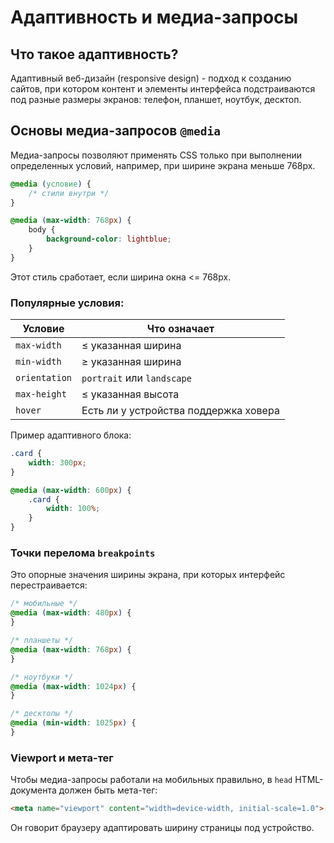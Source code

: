 # Адаптивность и медиа-запросы #

## Что такое адаптивность? ##

Адаптивный веб-дизайн (responsive design) - подход к созданию сайтов, при котором контент и элементы интерфейса
подстраиваются под разные размеры экранов: телефон, планшет, ноутбук, десктоп.

## Основы медиа-запросов `@media` ##

Медиа-запросы позволяют применять CSS только при выполнении определенных условий, например, при ширине экрана меньше
768px.

````css
@media (условие) {
    /* стили внутри */
}
````

````css
@media (max-width: 768px) {
    body {
        background-color: lightblue;
    }
}
````

Этот стиль сработает, если ширина окна <= 768px.

### Популярные условия: ###

| Условие       | Что означает                          |
|---------------|---------------------------------------|
| `max-width`   | ≤ указанная ширина                    |
| `min-width`   | ≥ указанная ширина                    |
| `orientation` | `portrait` или `landscape`            |
| `max-height`  | ≤ указанная высота                    |
| `hover`       | Есть ли у устройства поддержка ховера |

Пример адаптивного блока:

````css
.card {
    width: 300px;
}

@media (max-width: 600px) {
    .card {
        width: 100%;
    }
}
````

### Точки перелома `breakpoints` ###

Это опорные значения ширины экрана, при которых интерфейс перестраивается:

````css
/* мобильные */
@media (max-width: 480px) {
}

/* планшеты */
@media (max-width: 768px) {
}

/* ноутбуки */
@media (max-width: 1024px) {
}

/* десктопы */
@media (min-width: 1025px) {
}
````

### Viewport и мета-тег ###

Чтобы медиа-запросы работали на мобильных правильно, в `head` HTML-документа должен быть мета-тег:

````html
<meta name="viewport" content="width=device-width, initial-scale=1.0">
````

Он говорит браузеру адаптировать ширину страницы под устройство.